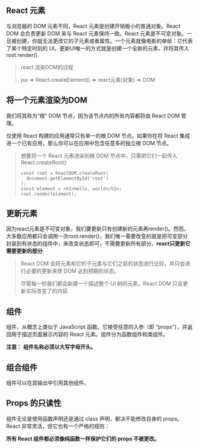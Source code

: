 ## React 元素

与浏览器的 DOM 元素不同，React 元素是创建开销极小的普通对象。React DOM 会负责更新 DOM 来与 React 元素保持一致。React 元素是不可变对象。一旦被创建，你就无法更改它的子元素或者属性。一个元素就像电影的单帧：它代表了某个特定时刻的 UI。更新UI唯一的方式就是创建一个全新的元素，并将其传入root.render().

> react 渲染DOM的过程
>
> jsx => React.createElement() => react元素(对象) => DOM

## 将一个元素渲染为DOM

我们将其称为“根” DOM 节点，因为该节点内的所有内容都将由 React DOM 管理。

仅使用 React 构建的应用通常只有单一的根 DOM 节点。如果你在将 React 集成进一个已有应用，那么你可以在应用中包含任意多的独立根 DOM 节点。

> 想要将一个 React 元素渲染到根 DOM 节点中，只需把它们一起传入React.createRoot()
>
> ```
> const root = ReactDOM.createRoot(
>   document.getElementById('root')
> );
> const element = <h1>Hello, world</h1>;
> root.render(element);
> ```

## 更新元素

因为react元素是不可变对象，我们要更新只有创建新的元素再render()。然而，大多数应用都只会调用一次root.render()，我们唯一需要改变的就是把可变部分封装到有状态的组件中，来改变状态即可，不需要更新所有部分。**react只更新它需要更新的部分**.

> React DOM 会将元素和它的子元素与它们之前的状态进行比较，并只会进行必要的更新来使 DOM 达到预期的状态。
>
> 尽管每一秒我们都会新建一个描述整个 UI 树的元素，React DOM 只会更新实际改变了的内容.

## 组件

组件，从概念上类似于 JavaScript 函数。它接受任意的入参（即 “props”），并返回用于描述页面展示内容的 React 元素。组件分为函数组件和类组件。

**注意：** **组件名称必须以大写字母开头。**

## 组合组件

组件可以在其输出中引用其他组件。

## Props 的只读性

组件无论是使用函数声明还是通过 class 声明，都决不能修改自身的 props。React 非常灵活，但它也有一个严格的规则：

**所有 React 组件都必须像纯函数一样保护它们的 props 不被更改。**

